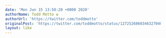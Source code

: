 ```yaml
---
date: 'Mon Jun 15 13:50:20 +0000 2020'
authorName: Todd Motto ✪
authorUrl: 'https://twitter.com/toddmotto'
originalPost: 'https://twitter.com/toddmotto/status/1272526860346327040'
layout: like
---
```

